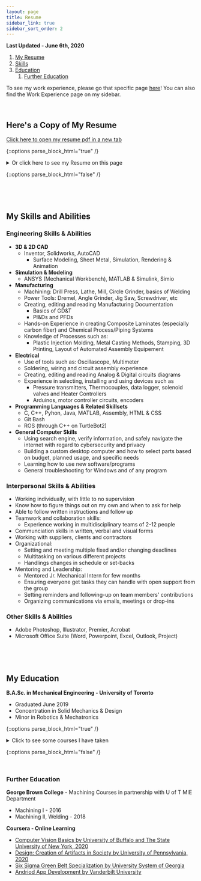 ```yaml
---
layout: page
title: Resume
sidebar_link: true
sidebar_sort_order: 2
---
```


**Last Updated - June 6th, 2020**

1. [My Resume](#1)
2. [Skills](#2)
3. [Education](#3)
   1. [Further Education](#3a)
   
To see my work experience, please go that specific page [here](/category/workExperience.md)! You can also find the Work Experience page on my sidebar.


<p>&nbsp;</p> 

## Here's a Copy of My Resume <a name="1"></a>

[Click here to open my resume pdf in a new tab](/docs/YulimLee-MechanicalEngineer-Resume.pdf)

{::options parse_block_html="true" /} 

<details>
  
  <summary markdown="span"> Or click here to see my Resume on this page</summary>
  
  ![pg1](/docs/ResumePg1_V2_20210122.png "Pg1 of my Resume"){:width="500"}  
  ![pg1](/docs/ResumePg2_V2_20210122.png "Pg1 of my Resume"){:width="500"}  
      
</details>

{::options parse_block_html="false" /}

<p>&nbsp;</p> 
<p>&nbsp;</p> 

## My Skills and Abilities <a name="2"></a>
### Engineering Skills & Abilities
- **3D & 2D CAD**
   - Inventor, Solidworks, AutoCAD
      - Surface Modeling, Sheet Metal, Simulation, Rendering & Animation
- **Simulation & Modeling**
   - ANSYS (Mechanical Workbench), MATLAB & Simulink, Simio
- **Manufacturing**
   - Machining: Drill Press, Lathe, Mill, Circle Grinder, basics of Welding
   - Power Tools: Dremel, Angle Grinder, Jig Saw, Screwdriver, etc
   - Creating, editing and reading Manufacturing Documentation
      - Basics of GD&T
      - PI&Ds and PFDs
   - Hands-on Experience in creating Composite Laminates (especially carbon fiber) and Chemical Process/Piping Systems
   - Knowledge of Processes such as:
      - Plastic Injection Molding, Metal Casting Methods, Stamping, 3D Printing, Layout of Automated Assembly Equipement
- **Electrical**
   - Use of tools such as: Oscillascope, Multimeter
   - Soldering, wiring and circuit assembly experience
   - Creating, editing and reading Analog & Digital circuits diagrams
   - Experience in selecting, installing and using devices such as
      - Pressure transmitters, Thermocouples, data logger, solenoid valves and Heater Controllers
      - Arduinos, motor controller circuits, encoders
- **Programming Languages & Related Skillsets**
   - C, C++, Pyhon, Java, MATLAB, Assembly, HTML & CSS
   - Git Bash
   - ROS (through C++ on TurtleBot2)
- **General Computer Skills**
   - Using search engine, verify information, and safely navigate the internet with regard to cybersecurity and privacy
   - Building a custom desktop computer and how to select parts based on budget, planned usage, and specific needs
   - Learning how to use new software/programs
   - General troubleshooting for Windows and of any program  
   
### Interpersonal Skills & Abilities
   - Working individually, with little to no supervision
   - Know how to figure things out on my own and when to ask for help
   - Able to follow written instructions and follow up
   - Teamwork and collaboration skills: 
      - Experience working in multidisciplinary teams of 2-12 people
   - Communciation skills in written, verbal and visual forms
   - Working with suppliers, clients and contractors
   - Organizational: 
      - Setting and meeting multiple fixed and/or changing deadlines 
      - Multitasking on various different projects
      - Handlings changes in schedule or set-backs
   - Mentoring and Leadership:
      - Mentored Jr. Mechanical Intern for few months
      - Ensuring everyone get tasks they can handle with open support from the group
      - Setting reminders and following-up on team members' contributions
      - Organizing communications via emails, meetings or drop-ins
   
### Other Skills & Abilities
- Adobe Photoshop, Illustrator, Premier, Acrobat
- Microsoft Office Suite (Word, Powerpoint, Excel, Outlook, Project) 

<p>&nbsp;</p> 
<p>&nbsp;</p> 

## My Education <a name="3"></a>

**B.A.Sc. in Mechanical Engineering - University of Toronto**
- Graduated June 2019
- Concentration in Solid Mechanics & Design
- Minor in Robotics & Mechatronics

{::options parse_block_html="true" /} 

<details>
  
  <summary markdown="span">Click to see some courses I have taken</summary>
  
  **Solid Mechanics & Design**
  - Solid Mechanics I, II, Machine Design
      - Stress Analysis, Fracture Analysis of Ductile Materials, Fatigue
  - Mechanical Engineering Design
      - how to design with mechanisms such as gears, universal joint, belts, etc 
  - Kinematics & Dynamics of Machines
      - Basic design and analysis of linkages
   - Manufacturing Engineering
  
  **General Mechanical Engineering**
  - Heat & Mass Transfer
  - Thermodynamics
  - Fluid Dynamics I
  
  **Mechatronics**
  - Robotics
  - Control Systems I
  - Circuit Design with Application to Mech. Eng. Systems, Analog & Digital Electronics for Mech. Engineers
  - Microprocessor Applications
  - Mechatronics Systems: Application & Design
  
  **Mathematics and Applications**
  - Numerical Methods I
  - Probability & Statistics for Engineering Applications
  - Linear Algebra
      
</details>

{::options parse_block_html="false" /}

<p>&nbsp;</p> 

### Further Education <a name="3a"></a>

**George Brown College** - Machining Courses in partnership with U of T MIE Department
- Machining I - 2016
- Machining II, Welding - 2018

**Coursera - Online Learning**
- [Computer Vision Basics by University of Buffalo and The State University of New York, 2020](https://coursera.org/share/d319b2a2fecfe4503b17efbe39298729)
- [Design: Creation of Artifacts in Society by University of Pennsylvania, 2020](https://coursera.org/share/8dcf751db50f9883bd471d196668bd56)
- [Six Sigma Green Belt Specialization by University System of Georgia](http://coursera.org/verify/specialization/SXKDGY9UU2HS)
- [Andriod App Development by Vanderbilt University](https://www.coursera.org/account/accomplishments/specialization/certificate/FE2B3VR4VR6J)



